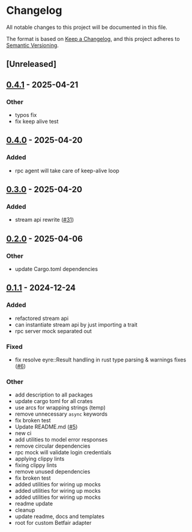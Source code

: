 # Changelog

All notable changes to this project will be documented in this file.

The format is based on [Keep a Changelog](https://keepachangelog.com/en/1.0.0/),
and this project adheres to [Semantic Versioning](https://semver.org/spec/v2.0.0.html).

## [Unreleased]

## [0.4.1](https://github.com/roberts-pumpurs/betfair-adapter-rs/compare/betfair-rpc-server-mock-v0.4.0...betfair-rpc-server-mock-v0.4.1) - 2025-04-21

### Other

- typos fix
- fix keep alive test

## [0.4.0](https://github.com/roberts-pumpurs/betfair-adapter-rs/compare/betfair-rpc-server-mock-v0.3.0...betfair-rpc-server-mock-v0.4.0) - 2025-04-20

### Added

- rpc agent will take care of keep-alive loop

## [0.3.0](https://github.com/roberts-pumpurs/betfair-adapter-rs/compare/betfair-rpc-server-mock-v0.2.1...betfair-rpc-server-mock-v0.3.0) - 2025-04-20

### Added

- stream api rewrite ([#31](https://github.com/roberts-pumpurs/betfair-adapter-rs/pull/31))

## [0.2.0](https://github.com/roberts-pumpurs/betfair-adapter-rs/compare/betfair-rpc-server-mock-v0.1.2...betfair-rpc-server-mock-v0.2.0) - 2025-04-06

### Other

- update Cargo.toml dependencies

## [0.1.1](https://github.com/roberts-pumpurs/betfair-adapter-rs/compare/betfair-rpc-server-mock-v0.1.0...betfair-rpc-server-mock-v0.1.1) - 2024-12-24

### Added

- refactored stream api
- can instantiate stream api by just importing a trait
- rpc server mock separated out

### Fixed

- fix resolve eyre::Result handling in rust type parsing & warnings fixes ([#6](https://github.com/roberts-pumpurs/betfair-adapter-rs/pull/6))

### Other

- add description to all packages
- update cargo toml for all crates
- use arcs for wrapping strings (temp)
- remove unnecessary `async` keywords
- fix broken test
- Update README.md ([#5](https://github.com/roberts-pumpurs/betfair-adapter-rs/pull/5))
- new ci
- add utilities to model error responses
- remove circular dependencies
- rpc mock will validate login credentials
- applying clippy lints
- fixing clippy lints
- remove unused dependencies
- fix broken test
- added utilities for wiring up mocks
- added utilities for wiring up mocks
- added utilities for wiring up mocks
- readme update
- cleanup
- update readme, docs and templates
- root for custom Betfair adapter